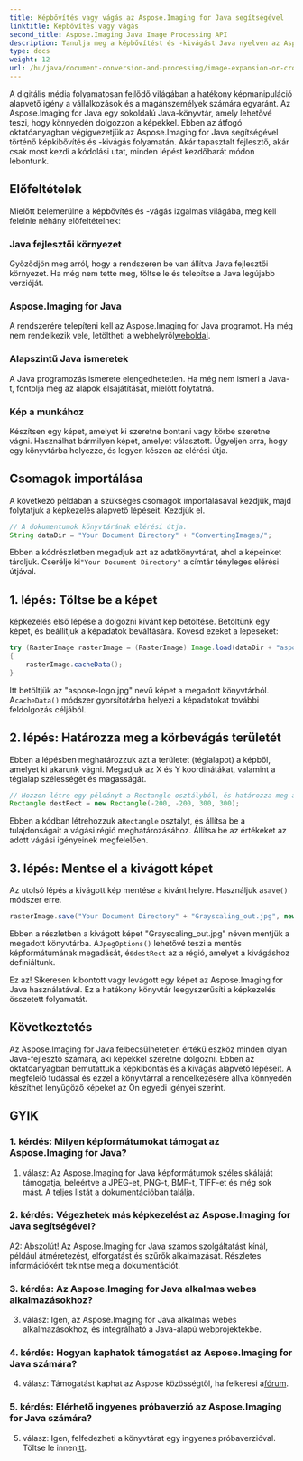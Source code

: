 ```yaml
---
title: Képbővítés vagy vágás az Aspose.Imaging for Java segítségével
linktitle: Képbővítés vagy vágás
second_title: Aspose.Imaging Java Image Processing API
description: Tanulja meg a képbővítést és -kivágást Java nyelven az Aspose.Imaging segítségével. Lépésről lépésre bemutató fejlesztőknek. Fejlessze képkezelési készségeit.
type: docs
weight: 12
url: /hu/java/document-conversion-and-processing/image-expansion-or-cropping/
---
```

A digitális média folyamatosan fejlődő világában a hatékony képmanipuláció alapvető igény a vállalkozások és a magánszemélyek számára egyaránt. Az Aspose.Imaging for Java egy sokoldalú Java-könyvtár, amely lehetővé teszi, hogy könnyedén dolgozzon a képekkel. Ebben az átfogó oktatóanyagban végigvezetjük az Aspose.Imaging for Java segítségével történő képkibővítés és -kivágás folyamatán. Akár tapasztalt fejlesztő, akár csak most kezdi a kódolási utat, minden lépést kezdőbarát módon lebontunk.

## Előfeltételek

Mielőtt belemerülne a képbővítés és -vágás izgalmas világába, meg kell felelnie néhány előfeltételnek:

### Java fejlesztői környezet

Győződjön meg arról, hogy a rendszeren be van állítva Java fejlesztői környezet. Ha még nem tette meg, töltse le és telepítse a Java legújabb verzióját.

### Aspose.Imaging for Java

 A rendszerére telepíteni kell az Aspose.Imaging for Java programot. Ha még nem rendelkezik vele, letöltheti a webhelyről[weboldal](https://releases.aspose.com/imaging/java/).

### Alapszintű Java ismeretek

A Java programozás ismerete elengedhetetlen. Ha még nem ismeri a Java-t, fontolja meg az alapok elsajátítását, mielőtt folytatná.

### Kép a munkához

Készítsen egy képet, amelyet ki szeretne bontani vagy körbe szeretne vágni. Használhat bármilyen képet, amelyet választott. Ügyeljen arra, hogy egy könyvtárba helyezze, és legyen készen az elérési útja.

## Csomagok importálása

A következő példában a szükséges csomagok importálásával kezdjük, majd folytatjuk a képkezelés alapvető lépéseit. Kezdjük el.

```java
// A dokumentumok könyvtárának elérési útja.
String dataDir = "Your Document Directory" + "ConvertingImages/";
```

 Ebben a kódrészletben megadjuk azt az adatkönyvtárat, ahol a képeinket tároljuk. Cserélje ki`"Your Document Directory"` a címtár tényleges elérési útjával.

## 1. lépés: Töltse be a képet

képkezelés első lépése a dolgozni kívánt kép betöltése. Betöltünk egy képet, és beállítjuk a képadatok beváltására. Kovesd ezeket a lepeseket:

```java
try (RasterImage rasterImage = (RasterImage) Image.load(dataDir + "aspose-logo.jpg"))
{
    rasterImage.cacheData();
}
```

 Itt betöltjük az "aspose-logo.jpg" nevű képet a megadott könyvtárból. A`cacheData()` módszer gyorsítótárba helyezi a képadatokat további feldolgozás céljából.

## 2. lépés: Határozza meg a körbevágás területét

Ebben a lépésben meghatározzuk azt a területet (téglalapot) a képből, amelyet ki akarunk vágni. Megadjuk az X és Y koordinátákat, valamint a téglalap szélességét és magasságát.

```java
// Hozzon létre egy példányt a Rectangle osztályból, és határozza meg a téglalap X, Y, szélességét és magasságát
Rectangle destRect = new Rectangle(-200, -200, 300, 300);
```

 Ebben a kódban létrehozzuk a`Rectangle` osztályt, és állítsa be a tulajdonságait a vágási régió meghatározásához. Állítsa be az értékeket az adott vágási igényeinek megfelelően.

## 3. lépés: Mentse el a kivágott képet

 Az utolsó lépés a kivágott kép mentése a kívánt helyre. Használjuk a`save()` módszer erre. 

```java
rasterImage.save("Your Document Directory" + "Grayscaling_out.jpg", new JpegOptions(), destRect);
```

Ebben a részletben a kivágott képet "Grayscaling_out.jpg" néven mentjük a megadott könyvtárba. A`JpegOptions()` lehetővé teszi a mentés képformátumának megadását, és`destRect` az a régió, amelyet a kivágáshoz definiáltunk.

Ez az! Sikeresen kibontott vagy levágott egy képet az Aspose.Imaging for Java használatával. Ez a hatékony könyvtár leegyszerűsíti a képkezelés összetett folyamatát.

## Következtetés

Az Aspose.Imaging for Java felbecsülhetetlen értékű eszköz minden olyan Java-fejlesztő számára, aki képekkel szeretne dolgozni. Ebben az oktatóanyagban bemutattuk a képkibontás és a kivágás alapvető lépéseit. A megfelelő tudással és ezzel a könyvtárral a rendelkezésére állva könnyedén készíthet lenyűgöző képeket az Ön egyedi igényei szerint.

## GYIK

### 1. kérdés: Milyen képformátumokat támogat az Aspose.Imaging for Java?
   
1. válasz: Az Aspose.Imaging for Java képformátumok széles skáláját támogatja, beleértve a JPEG-et, PNG-t, BMP-t, TIFF-et és még sok mást. A teljes listát a dokumentációban találja.

### 2. kérdés: Végezhetek más képkezelést az Aspose.Imaging for Java segítségével?

A2: Abszolút! Az Aspose.Imaging for Java számos szolgáltatást kínál, például átméretezést, elforgatást és szűrők alkalmazását. Részletes információkért tekintse meg a dokumentációt.

### 3. kérdés: Az Aspose.Imaging for Java alkalmas webes alkalmazásokhoz?

3. válasz: Igen, az Aspose.Imaging for Java alkalmas webes alkalmazásokhoz, és integrálható a Java-alapú webprojektekbe.

### 4. kérdés: Hogyan kaphatok támogatást az Aspose.Imaging for Java számára?

 4. válasz: Támogatást kaphat az Aspose közösségtől, ha felkeresi a[fórum](https://forum.aspose.com/).

### 5. kérdés: Elérhető ingyenes próbaverzió az Aspose.Imaging for Java számára?

 5. válasz: Igen, felfedezheti a könyvtárat egy ingyenes próbaverzióval. Töltse le innen[itt](https://releases.aspose.com/).